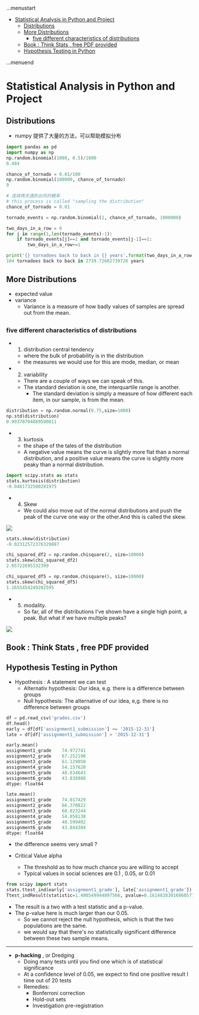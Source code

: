 ...menustart

- [Statistical Analysis in Python and Project](#b12fdb9660ff87143953ef6b8062e5de)
    - [Distributions](#8c88565cb04f9c9f8cb8c9cb9309d1f2)
    - [More Distributions](#0e8df8dbf98a41a0f9b074ae6afbb382)
        - [five different characteristics of distributions](#9b3ddce31a3cfefd07476ea6ac4e9049)
    - [Book : Think Stats , free PDF provided](#87ef7fa2fecf7675715d8ca701fab666)
    - [Hypothesis Testing in Python](#a776871f9fd445962837a4dc94b0eb74)

...menuend


<h2 id="b12fdb9660ff87143953ef6b8062e5de"></h2>


# Statistical Analysis in Python and Project

<h2 id="8c88565cb04f9c9f8cb8c9cb9309d1f2"></h2>


## Distributions

- numpy 提供了大量的方法，可以帮助模拟分布

```python
import pandas as pd
import numpy as np
np.random.binomial(1000, 0.5)/1000
0.484

chance_of_tornado = 0.01/100
np.random.binomial(100000, chance_of_tornado)
9

# 连续两天遇到台风的概率
# this process is called "sampling the distribution"
chance_of_tornado = 0.01

tornado_events = np.random.binomial(1, chance_of_tornado, 1000000)

two_days_in_a_row = 0
for j in range(1,len(tornado_events)-1):
    if tornado_events[j]==1 and tornado_events[j-1]==1:
        two_days_in_a_row+=1

print('{} tornadoes back to back in {} years'.format(two_days_in_a_row, 1000000/365))
104 tornadoes back to back in 2739.72602739726 years
```

<h2 id="0e8df8dbf98a41a0f9b074ae6afbb382"></h2>


## More Distributions

- expected value
- variance
    - Variance is a measure of how badly values of  samples are spread out from the mean.

<h2 id="9b3ddce31a3cfefd07476ea6ac4e9049"></h2>


### five different characteristics of distributions

- 1. distribution central tendency
    - where the bulk of probability is in the distribution
    - the measures we would use for this are mode, median, or mean
- 2. variability
    - There are a couple of ways we can speak of this. 
    - The standard deviation is one, the interquartile range is another.
        - The standard deviation is simply a measure of how different each item, in our sample, is from the mean. 

```python
distribution = np.random.normal(0.75,size=1000)
np.std(distribution)`
0.99370704889590811
```

- 3. kurtosis 
    - the shape of the tales of the distribution 
    - A negative value means the curve is slightly more flat than a normal distribution,  and a positive value means the curve is slightly more peaky than a normal distribution. 

```python
import scipy.stats as stats
stats.kurtosis(distribution)
-0.0481732500281975
```

- 4. Skew
    - We could also move out of the normal distributions and push the peak of the curve one way or the other.And this is called the skew. 

![](../imgs/pandas_distribution_skew.png)

```python
stats.skew(distribution)
-0.02312572376329887

chi_squared_df2 = np.random.chisquare(2, size=10000)
stats.skew(chi_squared_df2)
2.05722695332399

chi_squared_df5 = np.random.chisquare(5, size=10000)
stats.skew(chi_squared_df5)
1.1655454249202595
```

- 5. modality. 
    - So far, all of the distributions I've shown have a single high point, a peak. But what if we have multiple peaks? 

![](../imgs/pandas_distribtuion_bimodal.png)

<h2 id="87ef7fa2fecf7675715d8ca701fab666"></h2>


## Book : Think Stats , free PDF provided

<h2 id="a776871f9fd445962837a4dc94b0eb74"></h2>


## Hypothesis Testing in Python

- Hypothesis : A statement we can test
    - Alternativ hypothesis: Our idea, e.g. there is a difference between groups
    - Null hypothesis: The alternative of our idea, e,g. there is no difference between groups

```python
df = pd.read_csv('grades.csv')
df.head()
early = df[df['assignment1_submission'] <= '2015-12-31']
late = df[df['assignment1_submission'] > '2015-12-31']

early.mean()
assignment1_grade    74.972741
assignment2_grade    67.252190
assignment3_grade    61.129050
assignment4_grade    54.157620
assignment5_grade    48.634643
assignment6_grade    43.838980
dtype: float64

late.mean()
assignment1_grade    74.017429
assignment2_grade    66.370822
assignment3_grade    60.023244
assignment4_grade    54.058138
assignment5_grade    48.599402
assignment6_grade    43.844384
dtype: float64
```
 
- the difference seems very small ?
 

- Critical Value alpha
    - The threshold as to how much chance you are willing to accept
    - Typical values in social sciences are 0.1 , 0.05, or 0.01

```python
from scipy import stats
stats.ttest_ind(early['assignment1_grade'], late['assignment1_grade'])
Ttest_indResult(statistic=1.400549944897566, pvalue=0.16148283016060577)
```

- The result is a two with a test statistic and a p-value. 
- The p-value here is much larger than our 0.05. 
    - So we cannot reject the null hypothesis, which is that the two populations are the same. 
    - we would say that there's no statistically significant difference between these two sample means. 

---

- **p-hacking** , or Dredging
    - Doing many tests until you find one which is of statistical significance
    - At a confidence level of 0.05, we expect to find one positive result I time out of 20 tests
    - Remedies:
        - Bonferroni correction
        - Hold-out sets
        - Investigation pre-registration


